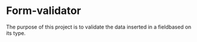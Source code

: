 # Form-validator
The purpose of this project is to validate the data inserted in a fieldbased on its type.
